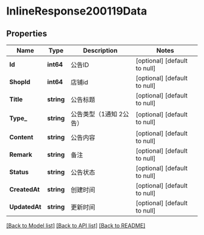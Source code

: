 # InlineResponse200119Data

## Properties
Name | Type | Description | Notes
------------ | ------------- | ------------- | -------------
**Id** | **int64** | 公告ID | [optional] [default to null]
**ShopId** | **int64** | 店铺id | [optional] [default to null]
**Title** | **string** | 公告标题 | [optional] [default to null]
**Type_** | **string** | 公告类型（1通知 2公告） | [optional] [default to null]
**Content** | **string** | 公告内容 | [optional] [default to null]
**Remark** | **string** | 备注 | [optional] [default to null]
**Status** | **string** | 公告状态 | [optional] [default to null]
**CreatedAt** | **string** | 创建时间 | [optional] [default to null]
**UpdatedAt** | **string** | 更新时间 | [optional] [default to null]

[[Back to Model list]](../README.md#documentation-for-models) [[Back to API list]](../README.md#documentation-for-api-endpoints) [[Back to README]](../README.md)

